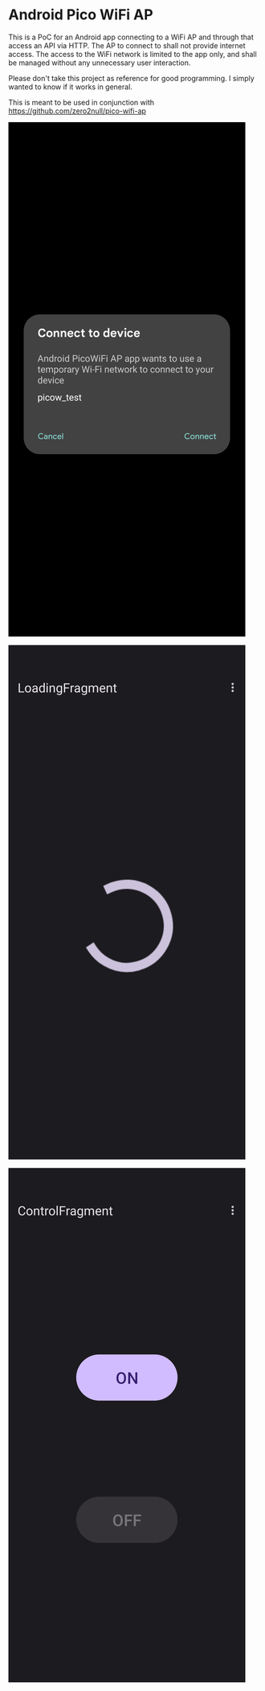 # Android Pico WiFi AP

This is a PoC for an Android app connecting to a WiFi AP and through that access an API via HTTP. 
The AP to connect to shall not provide internet access. The access to the WiFi network 
is limited to the app only, and shall be managed without any unnecessary user interaction.

Please don't take this project as reference for good programming. I simply wanted to know if it
works in general. 

This is meant to be used in conjunction with https://github.com/zero2null/pico-wifi-ap

![WiFi Connection](doc/Screenshot_20250515-080006.png)

![Loading Screen](doc/Screenshot_20250516-171558.png)

![Control Screen](doc/Screenshot_20250516-171636.png)